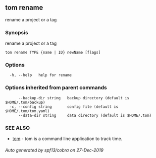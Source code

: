 ## tom rename

rename a project or a tag

### Synopsis

rename a project or a tag

```
tom rename TYPE {name | ID} newName [flags]
```

### Options

```
  -h, --help   help for rename
```

### Options inherited from parent commands

```
      --backup-dir string   backup directory (default is $HOME/.tom/backup)
  -c, --config string       config file (default is $HOME/.tom/tom.yaml)
      --data-dir string     data directory (default is $HOME/.tom)
```

### SEE ALSO

* [tom](tom.md)	 - tom is a command line application to track time.

###### Auto generated by spf13/cobra on 27-Dec-2019
